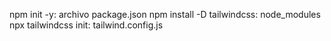 npm init -y: archivo package.json
npm install -D tailwindcss: node_modules
npx tailwindcss init: tailwind.config.js
